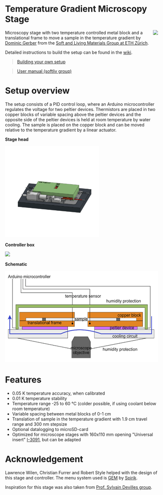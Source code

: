 # Temperature Gradient Microscopy Stage


<a href="https://softliv.mat.ethz.ch/"><img src="https://softliv.mat.ethz.ch/_jcr_content/orgbox/image.imageformat.logo.1477473979.png" align = right height = 100px></a>
Microscopy stage with two temperature controlled metal block and a translational frame to move a sample in the temperature gradient by [Dominic Gerber](https://softliv.mat.ethz.ch/people/person-detail.MTk2MDQ5.TGlzdC8yMTgxLDIwMDIyNzA3NTg=.html) from the [Soft and Living Materials Group at ETH Zürich](https://softliv.mat.ethz.ch/).

Detailed instructions to build the setup can be found in the [wiki](https://github.com/gerberli/temperature_gradient_microscopy_stage/wiki/).

  > [Building your own setup](https://github.com/dogerber/temperature_gradient_microscopy_stage/wiki/Building-your-own-Setup) 

  > [User manual (softliv group)](https://github.com/gerberli/temperature_gradient_microscopy_stage/wiki/Operation-manual)





# Setup overview
The setup consists of a PID control loop, where an Arduino microcontroller regulates the voltage for two peltier devices. Thermistors are placed in two copper blocks of variable spacing above the peltier devices and the opposite side of the peltier devices is held at room temperature by water cooling. The sample is placed on the copper block and can be moved relative to the temperature gradient by a linear actuator.


**Stage head**

 <img src="images/Exploded_view_animation.gif" height =300px >
 
 **Controller box**
 
<img src="images/picture_controller.png" height =300px > 

**Schematic**

<img src="images/G3_principle.png" height =300px >

# Features
* 0.05 K temperature accuracy, when calibrated
* 0.01 K temperature stability
* Temperature range -25 to 60 °C (colder possible, if using coolant below room temperature)
* Variable spacing between metal blocks of 0-1 cm
* Translation of sample in the temperature gradient with 1.9 cm travel range and 300 nm stepsize
* Optional datalogging to microSD-card
* Optimized for microscope stages with 160x110 mm opening "Universal insert" [I-3091](https://www.asiimaging.com/products/stages-inserts/160-x-110-mm-slide-inserts/), but can be adapted


# Acknowledgement
Lawrence Wilen, Christian Furrer and Robert Style helped with the design of this stage and controller. The menu system used is [GEM](https://github.com/Spirik/GEM) by [Spirik](https://github.com/Spirik).

Inspiration for this stage was also taken from [Prof. Sylvain Devilles group](https://www.sciencedirect.com/science/article/pii/S0304399118300536).

